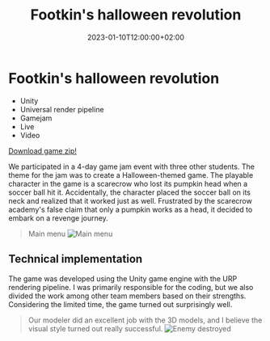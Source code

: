﻿---
title: "Footkin's halloween revolution"
name: "footkin"
excerpt: "We participated in a 4-day game jam event with three other students. The theme for the jam was to create a Halloween-themed game. The playable character in the game is a scarecrow who..."
thumbnail: "menu.webp"
tech: 
    - "Unity"
    - "Universal render pipeline"
    - "Gamejam"
    - "Live"
    - "Video"
date: 2023-01-10T12:00:00+02:00
draft: false
---
# Footkin's halloween revolution

- Unity
- Universal render pipeline
- Gamejam
- Live
- Video


[Download game zip!](/content/downloads/FootkinsHalloweenRevolution.zip)

<video-link  imgUrl="/content/images/footkinvideo.webp"  videoUrl="https://youtu.be/AZPaT0EHMCY"></video-link>

We participated in a 4-day game jam event with three other students. The theme for the jam was to create a Halloween-themed game. The playable character in the game is a scarecrow who lost its pumpkin head when a soccer ball hit it. Accidentally, the character placed the soccer ball on its neck and realized that it worked just as well. Frustrated by the scarecrow academy's false claim that only a pumpkin works as a head, it decided to embark on a revenge journey.

> Main menu 
![Main menu](/content/images/menu.webp  "Main menu")

## Technical implementation

The game was developed using the Unity game engine with the URP rendering pipeline. I was primarily responsible for the coding, but we also divided the work among other team members based on their strengths. Considering the limited time, the game turned out surprisingly well.

> Our modeler did an excellent job with the 3D models, and I believe the visual style turned out really successful.
![Enemy destroyed](/content/images/lightDark.webp  "Enemy destroyed")
